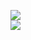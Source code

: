 [![](https://img.shields.io/badge/Made%20With-Github%20Spray-lightgrey.svg?style=for-the-badge&logo=github)](https://github.com/Annihil/github-spray#29721)  
[![](https://i.imgur.com/2DrTn0Z.gif)](https://github.com/Annihil/github-spray)